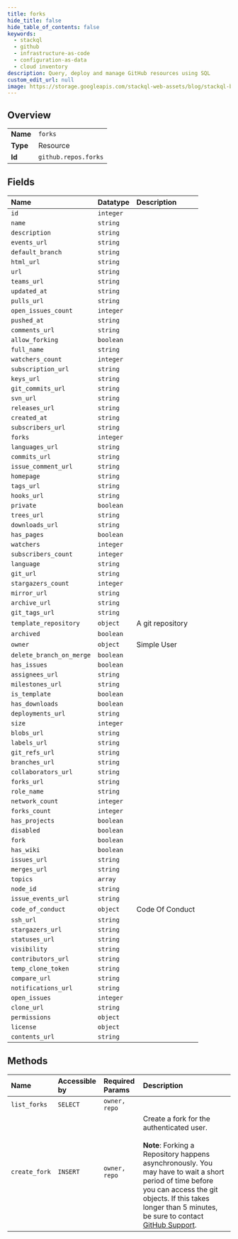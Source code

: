 ```yaml
---
title: forks
hide_title: false
hide_table_of_contents: false
keywords:
  - stackql
  - github
  - infrastructure-as-code
  - configuration-as-data
  - cloud inventory
description: Query, deploy and manage GitHub resources using SQL
custom_edit_url: null
image: https://storage.googleapis.com/stackql-web-assets/blog/stackql-blog-post-featured-image.png
---
```

  
    

## Overview
<table><tbody>
<tr><td><b>Name</b></td><td><code>forks</code></td></tr>
<tr><td><b>Type</b></td><td>Resource</td></tr>
<tr><td><b>Id</b></td><td><code>github.repos.forks</code></td></tr>
</tbody></table>

## Fields
| Name | Datatype | Description |
|:-----|:---------|:------------|
| `id` | `integer` |  |
| `name` | `string` |  |
| `description` | `string` |  |
| `events_url` | `string` |  |
| `default_branch` | `string` |  |
| `html_url` | `string` |  |
| `url` | `string` |  |
| `teams_url` | `string` |  |
| `updated_at` | `string` |  |
| `pulls_url` | `string` |  |
| `open_issues_count` | `integer` |  |
| `pushed_at` | `string` |  |
| `comments_url` | `string` |  |
| `allow_forking` | `boolean` |  |
| `full_name` | `string` |  |
| `watchers_count` | `integer` |  |
| `subscription_url` | `string` |  |
| `keys_url` | `string` |  |
| `git_commits_url` | `string` |  |
| `svn_url` | `string` |  |
| `releases_url` | `string` |  |
| `created_at` | `string` |  |
| `subscribers_url` | `string` |  |
| `forks` | `integer` |  |
| `languages_url` | `string` |  |
| `commits_url` | `string` |  |
| `issue_comment_url` | `string` |  |
| `homepage` | `string` |  |
| `tags_url` | `string` |  |
| `hooks_url` | `string` |  |
| `private` | `boolean` |  |
| `trees_url` | `string` |  |
| `downloads_url` | `string` |  |
| `has_pages` | `boolean` |  |
| `watchers` | `integer` |  |
| `subscribers_count` | `integer` |  |
| `language` | `string` |  |
| `git_url` | `string` |  |
| `stargazers_count` | `integer` |  |
| `mirror_url` | `string` |  |
| `archive_url` | `string` |  |
| `git_tags_url` | `string` |  |
| `template_repository` | `object` | A git repository |
| `archived` | `boolean` |  |
| `owner` | `object` | Simple User |
| `delete_branch_on_merge` | `boolean` |  |
| `has_issues` | `boolean` |  |
| `assignees_url` | `string` |  |
| `milestones_url` | `string` |  |
| `is_template` | `boolean` |  |
| `has_downloads` | `boolean` |  |
| `deployments_url` | `string` |  |
| `size` | `integer` |  |
| `blobs_url` | `string` |  |
| `labels_url` | `string` |  |
| `git_refs_url` | `string` |  |
| `branches_url` | `string` |  |
| `collaborators_url` | `string` |  |
| `forks_url` | `string` |  |
| `role_name` | `string` |  |
| `network_count` | `integer` |  |
| `forks_count` | `integer` |  |
| `has_projects` | `boolean` |  |
| `disabled` | `boolean` |  |
| `fork` | `boolean` |  |
| `has_wiki` | `boolean` |  |
| `issues_url` | `string` |  |
| `merges_url` | `string` |  |
| `topics` | `array` |  |
| `node_id` | `string` |  |
| `issue_events_url` | `string` |  |
| `code_of_conduct` | `object` | Code Of Conduct |
| `ssh_url` | `string` |  |
| `stargazers_url` | `string` |  |
| `statuses_url` | `string` |  |
| `visibility` | `string` |  |
| `contributors_url` | `string` |  |
| `temp_clone_token` | `string` |  |
| `compare_url` | `string` |  |
| `notifications_url` | `string` |  |
| `open_issues` | `integer` |  |
| `clone_url` | `string` |  |
| `permissions` | `object` |  |
| `license` | `object` |  |
| `contents_url` | `string` |  |
## Methods
| Name | Accessible by | Required Params | Description |
|:-----|:--------------|:----------------|:------------|
| `list_forks` | `SELECT` | `owner, repo` |  |
| `create_fork` | `INSERT` | `owner, repo` | Create a fork for the authenticated user.<br /><br />**Note**: Forking a Repository happens asynchronously. You may have to wait a short period of time before you can access the git objects. If this takes longer than 5 minutes, be sure to contact [GitHub Support](https://support.github.com/contact?tags=dotcom-rest-api). |
